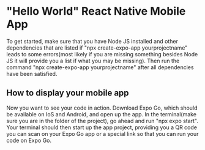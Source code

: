  # "Hello World" React Native Mobile App
To get started, make sure that you have Node JS installed and other dependencies that are listed if
"npx create-expo-app yourprojectname" leads to some errors(most likely if you are missing something besides Node JS it will provide you a list if what you may be missing). Then run the command "npx create-expo-app yourprojectname" after all dependencies have been satisfied.

## How to display your mobile app
Now you want to see your code in action. Download Expo Go, which should be available on IoS and Android, and open up the app. In the terminal(make sure you are in the folder of the project), go ahead and run "npx expo start". Your terminal should then start up the app project, providing you a QR code you can scan on your Expo Go app or a special link so that you can run your code on Expo Go.